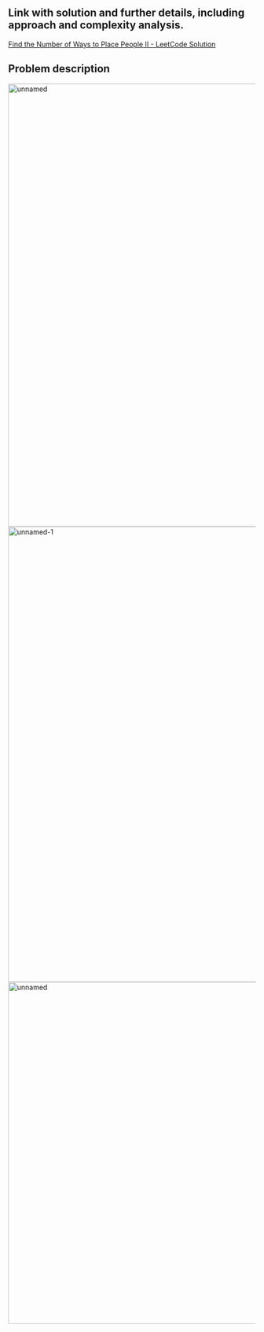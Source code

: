 ## Link with solution and further details, including approach and complexity analysis.
[Find the Number of Ways to Place People II - LeetCode Solution](https://leetcode.com/problems/find-the-number-of-ways-to-place-people-ii/solutions/7152837/3027-find-the-number-of-ways-to-place-pe-sdt7)

## Problem description

<img width="785" height="902" alt="unnamed" src="https://github.com/user-attachments/assets/3241b113-601e-48c7-b301-242c9c5a59fd" />
<img width="785" height="927" alt="unnamed-1" src="https://github.com/user-attachments/assets/240f69d0-13e0-4757-a6b7-9c69e49c9176" />
<img width="785" height="696" alt="unnamed" src="https://github.com/user-attachments/assets/6e24e685-b865-42a9-bf57-f985e1fbb9fe" />
